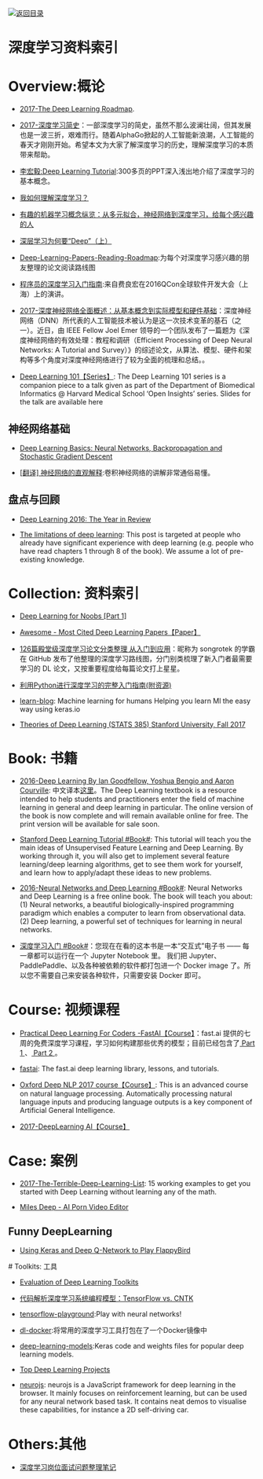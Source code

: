 [![返回目录](https://parg.co/UGo)](https://parg.co/b4z) 
 
 


# 深度学习资料索引


# Overview:概论

- [2017-The Deep Learning Roadmap](https://medium.com/intuitionmachine/the-deep-learning-roadmap-f0b4cac7009a).

- [2017-深度学习简史](http://6me.us/d3t)：一部深度学习的简史，虽然不那么波澜壮阔，但其发展也是一波三折，艰难而行。随着AlphaGo掀起的人工智能新浪潮，人工智能的春天才刚刚开始。希望本文为大家了解深度学习的历史，理解深度学习的本质带来帮助。

- [李宏毅:Deep Learning Tutorial](https://drive.wps.cn/view/l/a034b6d643e7455fa1b533ded239acd1):300多页的PPT深入浅出地介绍了深度学习的基本概念。


- [我如何理解深度学习？](http://www.afenxi.com/post/38176)

- [有趣的机器学习概念纵览：从多元拟合，神经网络到深度学习，给每个感兴趣的人](https://segmentfault.com/a/1190000005746236)

- [深层学习为何要“Deep”（上）](https://zhuanlan.zhihu.com/p/22888385)

- [Deep-Learning-Papers-Reading-Roadmap](https://github.com/songrotek/Deep-Learning-Papers-Reading-Roadmap):为每个对深度学习感兴趣的朋友整理的论文阅读路线图


- [程序员的深度学习入门指南](http://mp.weixin.qq.com/s?__biz=MzA4ODMwMDcxMQ==&mid=2650891687&idx=1&sn=5cacb7cc40907c4b3080f95a2f007396&chksm=8bd9886fbcae0179ffb26e77cf448827870827fb24c3b4c6df7889f46ae59955f278eccba19a&mpshare=1&scene=2&srcid=1107xRQnB44aPEpI8Tvtatls&from=timeline&isappinstalled=0#wechat_redirect):来自费良宏在2016QCon全球软件开发大会（上海）上的演讲。

- [2017-深度神经网络全面概述：从基本概念到实际模型和硬件基础](https://parg.co/bC6)：深度神经网络（DNN）所代表的人工智能技术被认为是这一次技术变革的基石（之一）。近日，由 IEEE Fellow Joel Emer 领导的一个团队发布了一篇题为《深度神经网络的有效处理：教程和调研（Efficient Processing of Deep Neural Networks: A Tutorial and Survey）》的综述论文，从算法、模型、硬件和架构等多个角度对深度神经网络进行了较为全面的梳理和总结。。



- [Deep Learning 101【Series】](http://beamandrew.github.io/deeplearning/2017/02/23/deep_learning_101_part1.html): The Deep Learning 101 series is a companion piece to a talk given as part of the Department of Biomedical Informatics @ Harvard Medical School ‘Open Insights’ series. Slides for the talk are available here



## 神经网络基础

- [Deep Learning Basics: Neural Networks, Backpropagation and Stochastic Gradient Descent](http://alexminnaar.com/deep-learning-basics-neural-networks-backpropagation-and-stochastic-gradient-descent.html) 

- [[翻译] 神经网络的直观解释](http://www.hackcv.com/index.php/archives/104/):卷积神经网络的讲解非常通俗易懂。


## 盘点与回顾

- [Deep Learning 2016: The Year in Review](http://www.deeplearningweekly.com/blog/deep-learning-2016-the-year-in-review)


- [The limitations of deep learning](https://blog.keras.io/the-limitations-of-deep-learning.html): This post is targeted at people who already have significant experience with deep learning (e.g. people who have read chapters 1 through 8 of the book). We assume a lot of pre-existing knowledge.




# Collection: 资料索引



- [Deep Learning for Noobs [Part 1]](https://hackernoon.com/supervised-deep-learning-in-image-classification-for-noobs-part-1-9f831b6d430d#.byiv0mk3u)


- [Awesome - Most Cited Deep Learning Papers【Paper】](https://github.com/terryum/awesome-deep-learning-papers)

- [126篇殿堂级深度学习论文分类整理 从入门到应用](https://zhuanlan.zhihu.com/p/25549497)：昵称为 songrotek 的学霸在 GitHub 发布了他整理的深度学习路线图，分门别类梳理了新入门者最需要学习的 DL 论文，又按重要程度给每篇论文打上星星。

- [利用Python进行深度学习的完整入门指南(附资源)](http://6me.us/uSk) 

- [learn-blog](https://github.com/ironman5366/learn-blog): Machine learning for humans Helping you learn Ml the easy way using keras.io

- [Theories of Deep Learning (STATS 385) Stanford University, Fall 2017](https://stats385.github.io/)

# Book: 书籍

- [2016-Deep Learning By Ian Goodfellow, Yoshua Bengio and Aaron Courville](https://github.com/HFTrader/DeepLearningBook): 中文译本[这里](https://pan.baidu.com/s/1o8boqdc)。The Deep Learning textbook is a resource intended to help students and practitioners enter the field of machine learning in general and deep learning in particular. The online version of the book is now complete and will remain available online for free. The print version will be available for sale soon.

- [Stanford Deep Learning Tutorial #Book#](http://deeplearning.stanford.edu/tutorial/): This tutorial will teach you the main ideas of Unsupervised Feature Learning and Deep Learning. By working through it, you will also get to implement several feature learning/deep learning algorithms, get to see them work for yourself, and learn how to apply/adapt these ideas to new problems.

- [2016-Neural Networks and Deep Learning #Book#](http://neuralnetworksanddeeplearning.com/): Neural Networks and Deep Learning is a free online book. The book will teach you about: (1) Neural networks, a beautiful biologically-inspired programming paradigm which enables a computer to learn from observational data. (2) Deep learning, a powerful set of techniques for learning in neural networks.

- [深度学习入门 #Book#](https://github.com/PaddlePaddle/book/blob/develop/README.md)：您现在在看的这本书是一本“交互式”电子书 —— 每一章都可以运行在一个 Jupyter Notebook 里。 我们把 Jupyter、PaddlePaddle、以及各种被依赖的软件都打包进一个 Docker image 了。所以您不需要自己来安装各种软件，只需要安装 Docker 即可。


# Course: 视频课程



- [Practical Deep Learning For Coders -FastAI【Course】](http://course.fast.ai/index.html)：fast.ai 提供的七周的免费深度学习课程，学习如何构建那些优秀的模型；目前已经包含了[ Part 1 ](http://course.fast.ai/)、[ Part 2 ](http://course.fast.ai/part2.html)。 
    
- [fastai](https://github.com/fastai/fastai): The fast.ai deep learning library, lessons, and tutorials. 




- [Oxford Deep NLP 2017 course【Course】](https://github.com/oxford-cs-deepnlp-2017/lectures): This is an advanced course on natural language processing. Automatically processing natural language inputs and producing language outputs is a key component of Artificial General Intelligence.

- [2017-DeepLearning AI【Course】](https://github.com/fastai/fastai)


# Case: 案例

- [2017-The-Terrible-Deep-Learning-List](https://github.com/samdeeplearning/The-Terrible-Deep-Learning-List): 15 working examples to get you started with Deep Learning without learning any of the math.

- [Miles Deep - AI Porn Video Editor](https://github.com/ryanjay0/miles-deep)



## Funny DeepLearning



- [Using Keras and Deep Q-Network to Play FlappyBird](https://yanpanlau.github.io/2016/07/10/FlappyBird-Keras.html)



# Toolkits: 工具

- [Evaluation of Deep Learning Toolkits](https://github.com/zer0n/deepframeworks)

- [代码解析深度学习系统编程模型：TensorFlow vs. CNTK](http://geek.csdn.net/news/detail/62429)

- [tensorflow-playground](https://github.com/tensorflow/playground):Play with neural networks! 

- [dl-docker](https://github.com/saiprashanths/dl-docker):将常用的深度学习工具打包在了一个Docker镜像中


- [deep-learning-models](https://github.com/fchollet/deep-learning-models):Keras code and weights files for popular deep learning models.

- [Top Deep Learning Projects](https://github.com/aymericdamien/TopDeepLearning)

- [neurojs](https://github.com/janhuenermann/neurojs): neurojs is a JavaScript framework for deep learning in the browser. It mainly focuses on reinforcement learning, but can be used for any neural network based task. It contains neat demos to visualise these capabilities, for instance a 2D self-driving car.


# Others:其他

- [深度学习岗位面试问题整理笔记](https://zhuanlan.zhihu.com/p/25005808)

